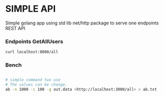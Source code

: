 # SIMPLE API

Simple golang app using std lib net/http package to serve one endpoints REST API

### Endpoints GetAllUsers

```bash
curl localhost:8080/all
```

### Bench

```bash

# simple command two use 
# The values can be change. 
ab -n 1000 -c 100 -g out.data <http://localhost:3000/all> > ab.txt
```
